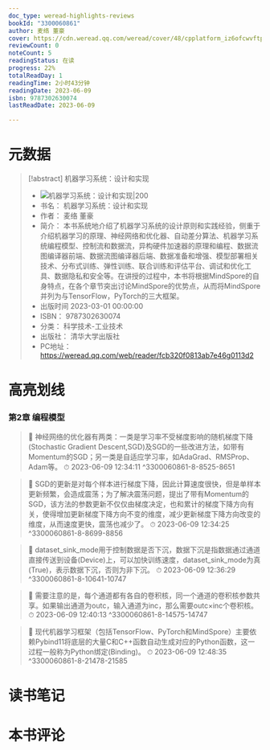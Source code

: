 ```yaml
---
doc_type: weread-highlights-reviews
bookId: "3300060861"
author: 麦络 董豪
cover: https://cdn.weread.qq.com/weread/cover/48/cpplatform_iz6ofcwvftphshnahwkjux/t7_cpplatform_iz6ofcwvftphshnahwkjux1686026058.jpg
reviewCount: 0
noteCount: 5
readingStatus: 在读
progress: 22%
totalReadDay: 1
readingTime: 2小时43分钟
readingDate: 2023-06-09
isbn: 9787302630074
lastReadDate: 2023-06-09

---
```

# 元数据
> [!abstract] 机器学习系统：设计和实现
> - ![ 机器学习系统：设计和实现|200](https://cdn.weread.qq.com/weread/cover/48/cpplatform_iz6ofcwvftphshnahwkjux/t7_cpplatform_iz6ofcwvftphshnahwkjux1686026058.jpg)
> - 书名： 机器学习系统：设计和实现
> - 作者： 麦络 董豪
> - 简介： 本书系统地介绍了机器学习系统的设计原则和实践经验，侧重于介绍机器学习的原理、神经网络和优化器、自动差分算法、机器学习系统编程模型、控制流和数据流，异构硬件加速器的原理和编程、数据流图编译器前端、数据流图编译器后端、数据准备和增强、模型部署相关技术、分布式训练、弹性训练、联合训练和评估平台、调试和优化工具、数据隐私和安全等。在讲授的过程中，本书将根据MindSpore的自身特点，在各个章节突出讨论MindSpore的优势点，从而将MindSpore并列为与TensorFlow，PyTorch的三大框架。
> - 出版时间 2023-03-01 00:00:00
> - ISBN： 9787302630074
> - 分类： 科学技术-工业技术
> - 出版社： 清华大学出版社
> - PC地址：https://weread.qq.com/web/reader/fcb320f0813ab7e46g0113d2

# 高亮划线

### 第2章 编程模型

> 📌 神经网络的优化器有两类：一类是学习率不受梯度影响的随机梯度下降(Stochastic Gradient Descent,SGD)及SGD的一些改进方法，如带有Momentum的SGD；另一类是自适应学习率，如AdaGrad、RMSProp、Adam等。 
> ⏱ 2023-06-09 12:34:11 ^3300060861-8-8525-8651

> 📌 SGD的更新是对每个样本进行梯度下降，因此计算速度很快，但是单样本更新频繁，会造成震荡；为了解决震荡问题，提出了带有Momentum的SGD，该方法的参数更新不仅仅由梯度决定，也和累计的梯度下降方向有关，使得增加更新梯度下降方向不变的维度，减少更新梯度下降方向改变的维度，从而速度更快，震荡也减少了。 
> ⏱ 2023-06-09 12:34:25 ^3300060861-8-8699-8856

> 📌 dataset_sink_mode用于控制数据是否下沉，数据下沉是指数据通过通道直接传送到设备(Device)上，可以加快训练速度，dataset_sink_mode为真(True)，表示数据下沉，否则为非下沉。 
> ⏱ 2023-06-09 12:36:29 ^3300060861-8-10641-10747

> 📌 需要注意的是，每个通道都有各自的卷积核，同一个通道的卷积核参数共享。如果输出通道为outc，输入通道为inc，那么需要outc×inc个卷积核。 
> ⏱ 2023-06-09 12:40:13 ^3300060861-8-14575-14747

> 📌 现代机器学习框架（包括TensorFlow、PyTorch和MindSpore）主要依赖Pybind11将底层的大量C和C++函数自动生成对应的Python函数，这一过程一般称为Python绑定(Binding)。 
> ⏱ 2023-06-09 12:48:35 ^3300060861-8-21478-21585

# 读书笔记

# 本书评论
